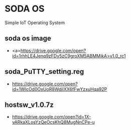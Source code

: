 # SODA OS
Simple IoT Operating System

## soda os image
- <a=https://drive.google.com/open?id=1rhhLE4Jenq9zFDy5zC9groXM5ABMMikA>v1.0_rc1</a>

## soda_PuTTY_setting.reg
- https://drive.google.com/open?id=1WlcOd0OxUoR8WdjIXX6fFwYzxuHqa92P

## hostsw_v1.0.7z
- https://drive.google.com/open?id=1X-vARkaXLosYzQeOcsKhQ8MugNnCPe-u 
